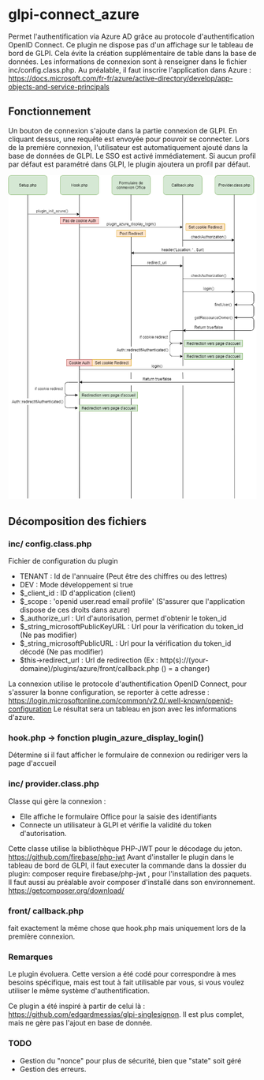 # glpi-connect_azure

Permet l'authentification via Azure AD grâce au protocole d'authentification OpenID Connect. 
Ce plugin ne dispose pas d'un affichage sur le tableau de bord de GLPI. Cela évite la création supplémentaire de table dans la base de données.
Les informations de connexion sont à renseigner dans le fichier inc/config.class.php.
Au préalable, il faut inscrire l'application dans Azure : https://docs.microsoft.com/fr-fr/azure/active-directory/develop/app-objects-and-service-principals

## Fonctionnement

Un bouton de connexion s'ajoute dans la partie connexion de GLPI. En cliquant dessus, une requête est envoyée pour pouvoir se connecter.
Lors de la première connexion, l'utilisateur est automatiquement ajouté dans la base de données de GLPI. Le SSO est activé immédiatement.
Si aucun profil par défaut est paramétré dans GLPI, le plugin ajoutera un profil par défaut.

![Fonctionnement](https://github.com/virtazp/glpi_plugin_azure/blob/main/Azure-AD.png)

## Décomposition des fichiers

### inc/ config.class.php

Fichier de configuration du plugin
- TENANT : Id de l'annuaire (Peut être des chiffres ou des lettres)
- DEV : Mode développement si true
- $_client_id : ID d'application (client)
- $_scope : 'openid user.read email profile' (S'assurer que l'application dispose de ces droits dans azure)
- $_authorize_url : Url d'autorisation, permet d'obtenir le token_id
- $_string_microsoftPublicKeyURL : Url pour la vérification du token_id (Ne pas modifier)
- $_string_microsoftPublicURL : Url pour la vérification du token_id décodé (Ne pas modifier)
- $this->redirect_url : Url de redirection (Ex : http(s)://(your-domaine)/plugins/azure/front/callback.php    () = a changer)

La connexion utilise le protocole d'authentification OpenID Connect, pour s'assurer la bonne configuration, se reporter à cette adresse : https://login.microsoftonline.com/common/v2.0/.well-known/openid-configuration
Le résultat sera un tableau en json avec les informations d'azure.

### hook.php -> fonction plugin_azure_display_login()

Détermine si il faut afficher le formulaire de connexion ou rediriger vers la page d'accueil

### inc/ provider.class.php

Classe qui gère la connexion :
- Elle affiche le formulaire Office pour la saisie des identifiants
- Connecte un utilisateur à GLPI et vérifie la validité du token d'autorisation.

Cette classe utilise la bibliothèque PHP-JWT pour le décodage du jeton. https://github.com/firebase/php-jwt
Avant d'installer le plugin dans le tableau de bord de GLPI, il faut executer la commande dans la dossier du plugin: composer require firebase/php-jwt , pour l'installation des paquets. Il faut aussi au préalable avoir composer d'installé dans son environnement. https://getcomposer.org/download/

### front/ callback.php

fait exactement la même chose que hook.php mais uniquement lors de la première connexion. 

### Remarques

Le plugin évoluera. Cette version a été codé pour correspondre à mes besoins spécifique, mais est tout à fait utilisable par vous, si vous voulez utiliser le même système d'authentification.

Ce plugin a été inspiré à partir de celui là : https://github.com/edgardmessias/glpi-singlesignon.
Il est plus complet, mais ne gère pas l'ajout en base de donnée.

### TODO

- Gestion du "nonce" pour plus de sécurité, bien que "state" soit géré
- Gestion des erreurs.
